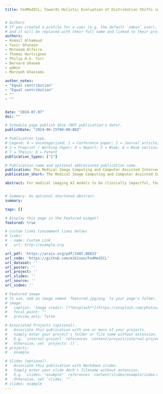 ```yaml
---
title: FedMedICL; Towards Holistic Evaluation of Distribution Shifts in Federated Medical Imaging


# Authors
# If you created a profile for a user (e.g. the default `admin` user), write the username (folder name) here 
# and it will be replaced with their full name and linked to their profile.
authors:
- Kumail Alhamoud
- Yasir Ghunaim
- Motasem Alfarra
- Thomas Hartvigsen
- Philip H.S. Torr
- Bernard Ghanem
- admin
- Marzyeh Ghassemi

author_notes:
- "Equal contribution"
- "Equal contribution"
- ""
- ""


date: "2024-07-07"
doi: ""

# Schedule page publish date (NOT publication's date).
publishDate: "2024-06-15T00:00:00Z"

# Publication type.
# Legend: 0 = Uncategorized; 1 = Conference paper; 2 = Journal article;
# 3 = Preprint / Working Paper; 4 = Report; 5 = Book; 6 = Book section;
# 7 = Thesis; 8 = Patent
publication_types: ["1"]

# Publication name and optional abbreviated publication name.
publication: The Medical Image Computing and Computer Assisted Intervention Society 
publication_short: The Medical Image Computing and Computer Assisted Intervention Society (**MICCAI24**)

abstract: For medical imaging AI models to be clinically impactful, they must generalize. However, this goal is hindered by (i) diverse types of distribution shifts, such as temporal, demographic, and label shifts, and (ii) limited diversity in datasets that are siloed within single medical institutions. While these limitations have spurred interest in federated learning, current evaluation benchmarks fail to evaluate different shifts simultaneously. However, in real healthcare settings, multiple types of shifts co-exist, yet their impact on medical imaging performance remains unstudied. In response, we introduce FedMedICL, a unified framework and benchmark to holistically evaluate federated medical imaging challenges, simultaneously capturing label, demographic, and temporal distribution shifts. We comprehensively evaluate several popular methods on six diverse medical imaging datasets (totaling 550 GPU hours). Furthermore, we use FedMedICL to simulate COVID-19 propagation across hospitals and evaluate whether methods can adapt to pandemic changes in disease prevalence. We find that a simple batch balancing technique surpasses advanced methods in average performance across FedMedICL experiments. This finding questions the applicability of results from previous, narrow benchmarks in real-world medical settings.


# Summary. An optional shortened abstract.
summary: 

tags: []

# Display this page in the Featured widget?
featured: true

# Custom links (uncomment lines below)
# links:
# - name: Custom Link
#   url: http://example.org

url_pdf: 'https://arxiv.org/pdf/2407.08822'
url_code: 'https://github.com/m1k2zoo/FedMedICL'
url_dataset: ''
url_poster: ''
url_project: ''
url_slides: ''
url_source: ''
url_video: ''

# Featured image
# To use, add an image named `featured.jpg/png` to your page's folder. 
# image:
#   caption: 'Image credit: [**Unsplash**](https://unsplash.com/photos/pLCdAaMFLTE)'
#   focal_point: ""
#   preview_only: false

# Associated Projects (optional).
#   Associate this publication with one or more of your projects.
#   Simply enter your project's folder or file name without extension.
#   E.g. `internal-project` references `content/project/internal-project/index.md`.
#   Otherwise, set `projects: []`.
# projects:
# - example

# Slides (optional).
#   Associate this publication with Markdown slides.
#   Simply enter your slide deck's filename without extension.
#   E.g. `slides: "example"` references `content/slides/example/index.md`.
#   Otherwise, set `slides: ""`.
# slides: example
---
```

<!-- 
{{% callout note %}}
Click the *Cite* button above to demo the feature to enable visitors to import publication metadata into their reference management software.
{{% /callout %}}

{{% callout note %}}
Create your slides in Markdown - click the *Slides* button to check out the example.
{{% /callout %}}

Supplementary material can be found [here](https://drive.google.com/file/d/17tGxceooVTT0JFkBsQjsh3h529U7yI1v/view?usp=sharing). -->

